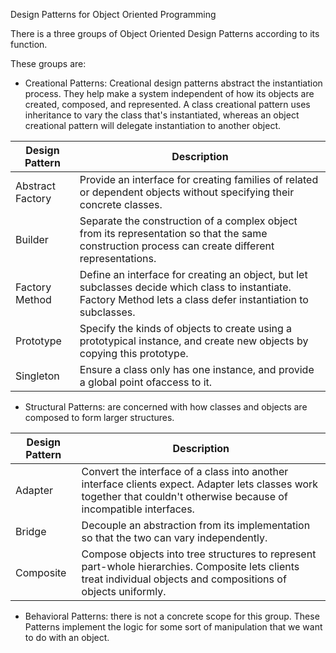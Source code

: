 Design Patterns for Object Oriented Programming

There is a three groups of Object Oriented Design Patterns according to its function.

These groups are:

* Creational Patterns: Creational design patterns abstract the instantiation process. They help make a system
independent of how its objects are created, composed, and represented. A class creational pattern uses inheritance 
to vary the class that's instantiated, whereas an object creational pattern will delegate instantiation to another object.

|Design Pattern|Description|
|---|---|
|Abstract Factory|Provide an interface for creating families of related or dependent objects without specifying their concrete classes.|
|Builder|Separate the construction of a complex object from its representation so that the same construction process can create different representations.|
|Factory Method|Define an interface for creating an object, but let subclasses decide which class to instantiate. Factory Method lets a class defer instantiation to subclasses.|
|Prototype|Specify the kinds of objects to create using a prototypical instance, and create new objects by copying this prototype.|
|Singleton|Ensure a class only has one instance, and provide a global point ofaccess to it.|

* Structural Patterns: are concerned with how classes and objects are composed to form larger structures.

|Design Pattern|Description|
|---|---|
|Adapter|Convert the interface of a class into another interface clients expect. Adapter lets classes work together that couldn't otherwise because of incompatible interfaces.|
|Bridge|Decouple an abstraction from its implementation so that the two can vary independently.|
|Composite|Compose objects into tree structures to represent part-whole hierarchies. Composite lets clients treat individual objects and compositions of objects uniformly.|

* Behavioral Patterns: there is not a concrete scope for this group. These Patterns
implement the logic for some sort of manipulation that we want to do with an object.
